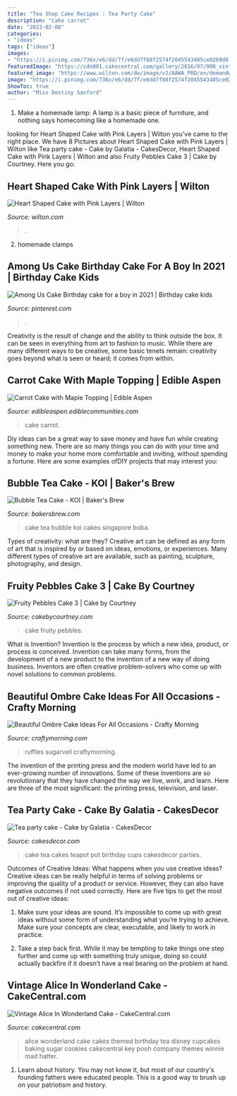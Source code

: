 ```yaml
---
title: "Tea Shop Cake Recipes : Tea Party Cake"
description: "Cake carrot"
date: "2023-02-08"
categories:
- "ideas"
tags: ["ideas"]
images:
- "https://i.pinimg.com/736x/e6/dd/7f/e6dd7f88f2574f2045543405ce0269d0.jpg"
featuredImage: "https://cdn001.cakecentral.com/gallery/2016/07/900_vintage-alice-in-wonderland-cake-939616giQNg.jpg"
featured_image: "https://www.wilton.com/dw/image/v2/AAWA_PRD/on/demandware.static/-/Sites-wilton-project-master/default/dw941243e5/images/project/WLPROJ-9107/HeEaLaFe_42691.jpg?sw=1440&amp;sh=750&amp;sm=fit"
image: "https://i.pinimg.com/736x/e6/dd/7f/e6dd7f88f2574f2045543405ce0269d0.jpg"
ShowToc: true
author: "Miss Destiny Sanford"
---
```



1. Make a homemade lamp: A lamp is a basic piece of furniture, and nothing says homecoming like a homemade one.

	

		
looking for Heart Shaped Cake with Pink Layers | Wilton you've came to the right place. We have 8 Pictures about Heart Shaped Cake with Pink Layers | Wilton like Tea party cake - Cake by Galatia - CakesDecor, Heart Shaped Cake with Pink Layers | Wilton and also Fruity Pebbles Cake 3 | Cake by Courtney. Here you go:
		
    
## Heart Shaped Cake With Pink Layers | Wilton

<img loading=lazy src="https://www.wilton.com/dw/image/v2/AAWA_PRD/on/demandware.static/-/Sites-wilton-project-master/default/dw941243e5/images/project/WLPROJ-9107/HeEaLaFe_42691.jpg?sw=1440&amp;sh=750&amp;sm=fit" onerror="this.onerror=null;this.src='https://tse2.mm.bing.net/th?id=OIP.NQXxpDyaDDeD3zatPSuA0QHaHa&amp;pid=15.1';" alt="Heart Shaped Cake with Pink Layers | Wilton">

_Source: wilton.com_

>. 

	

2. homemade clamps

    
## Among Us Cake Birthday Cake For A Boy In 2021 | Birthday Cake Kids

<img loading=lazy src="https://i.pinimg.com/736x/e6/dd/7f/e6dd7f88f2574f2045543405ce0269d0.jpg" onerror="this.onerror=null;this.src='https://tse2.mm.bing.net/th?id=OIP.6i15oB1ivfVvwpkItV_H0gHaLF&amp;pid=15.1';" alt="Among Us Cake Birthday cake for a boy in 2021 | Birthday cake kids">

_Source: pinterest.com_

>. 

	

Creativity is the result of change and the ability to think outside the box. It can be seen in everything from art to fashion to music. While there are many different ways to be creative, some basic tenets remain: creativity goes beyond what is seen or heard; it comes from within.

    
## Carrot Cake With Maple Topping | Edible Aspen

<img loading=lazy src="https://edibleaspen.ediblecommunities.com/sites/default/files/images/recipe/carrot-cake-with-1.jpg" onerror="this.onerror=null;this.src='https://tse2.mm.bing.net/th?id=OIP.M-yaivBeaRT06uLCk-aTFwHaJ9&amp;pid=15.1';" alt="Carrot Cake with Maple Topping | Edible Aspen">

_Source: edibleaspen.ediblecommunities.com_

>cake carrot. 

	

Diy ideas can be a great way to save money and have fun while creating something new. There are so many things you can do with your time and money to make your home more comfortable and inviting, without spending a fortune. Here are some examples ofDIY projects that may interest you: 

    
## Bubble Tea Cake - KOI | Baker&#039;s Brew

<img loading=lazy src="https://bakersbrewstudio2.shopcadacdn.com/sites/files/bakersbrewstudio2/productimg/201907/koi_bubble_tea_cake_singapore_01.jpg" onerror="this.onerror=null;this.src='https://tse4.mm.bing.net/th?id=OIP.8eKtUuelYGHgMq0ZbbirEwHaHa&amp;pid=15.1';" alt="Bubble Tea Cake - KOI | Baker&#039;s Brew">

_Source: bakersbrew.com_

>cake tea bubble koi cakes singapore boba. 

	

Types of creativity: what are they?
Creative art can be defined as any form of art that is inspired by or based on ideas, emotions, or experiences. Many different types of creative art are available, such as painting, sculpture, photography, and design.

    
## Fruity Pebbles Cake 3 | Cake By Courtney

<img loading=lazy src="https://cakebycourtney.com/wp-content/uploads/2017/05/Fruity-Pebbles-Cake-3-768x1024.jpg" onerror="this.onerror=null;this.src='https://tse4.mm.bing.net/th?id=OIP.0I-JDCTmdAH4V9SsTrGqewHaJ4&amp;pid=15.1';" alt="Fruity Pebbles Cake 3 | Cake by Courtney">

_Source: cakebycourtney.com_

>cake fruity pebbles. 

	

What is Invention?
Invention is the process by which a new idea, product, or process is conceived. Invention can take many forms, from the development of a new product to the invention of a new way of doing business. Inventors are often creative problem-solvers who come up with novel solutions to common problems.

    
## Beautiful Ombre Cake Ideas For All Occasions - Crafty Morning

<img loading=lazy src="https://cdn.craftymorning.com/wp-content/uploads/2014/08/pink-purple-ombre-baby-shower-cake.jpg" onerror="this.onerror=null;this.src='https://tse2.mm.bing.net/th?id=OIP.nGQlb_tpB7iKcn1NJK7grgHaLI&amp;pid=15.1';" alt="Beautiful Ombre Cake Ideas For All Occasions - Crafty Morning">

_Source: craftymorning.com_

>ruffles sugarveil craftymorning. 

	

The invention of the printing press and the modern world have led to an ever-growing number of innovations. Some of these inventions are so revolutionary that they have changed the way we live, work, and learn. Here are three of the most significant: the printing press, television, and laser.

    
## Tea Party Cake - Cake By Galatia - CakesDecor

<img loading=lazy src="https://pic.cakesdecor.com/m/cqfojzqfn6aaziaklbib.jpg" onerror="this.onerror=null;this.src='https://tse3.mm.bing.net/th?id=OIP.VwOw9kj9LWzmjPNt9v7StQHaJ3&amp;pid=15.1';" alt="Tea party cake - Cake by Galatia - CakesDecor">

_Source: cakesdecor.com_

>cake tea cakes teapot pot birthday cups cakesdecor parties. 

	

Outcomes of Creative Ideas: What happens when you use creative ideas?
Creative ideas can be really helpful in terms of solving problems or improving the quality of a product or service. However, they can also have negative outcomes if not used correctly. Here are five tips to get the most out of creative ideas:
1. Make sure your ideas are sound. It’s impossible to come up with great ideas without some form of understanding what you’re trying to achieve. Make sure your concepts are clear, executable, and likely to work in practice.

2. Take a step back first. While it may be tempting to take things one step further and come up with something truly unique, doing so could actually backfire if it doesn’t have a real bearing on the problem at hand.

    
## Vintage Alice In Wonderland Cake - CakeCentral.com

<img loading=lazy src="https://cdn001.cakecentral.com/gallery/2016/07/900_vintage-alice-in-wonderland-cake-939616giQNg.jpg" onerror="this.onerror=null;this.src='https://tse2.mm.bing.net/th?id=OIP.Tr4T_LpXiBJoPUDh2EDEywHaKv&amp;pid=15.1';" alt="Vintage Alice In Wonderland Cake - CakeCentral.com">

_Source: cakecentral.com_

>alice wonderland cake cakes themed birthday tea disney cupcakes baking sugar cookies cakecentral key pooh company themes winnie mad hatter. 

	

1) Learn about history. You may not know it, but most of our country's founding fathers were educated people. This is a good way to brush up on your patriotism and history. 

